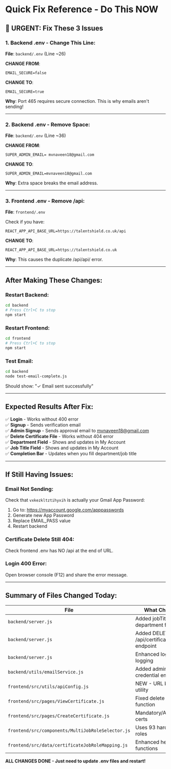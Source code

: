 # Quick Fix Reference - Do This NOW

## 🔴 URGENT: Fix These 3 Issues

### 1. Backend .env - Change This Line:

**File**: `backend/.env` (Line ~26)

**CHANGE FROM**:
```env
EMAIL_SECURE=false
```

**CHANGE TO**:
```env
EMAIL_SECURE=true
```

**Why**: Port 465 requires secure connection. This is why emails aren't sending!

---

### 2. Backend .env - Remove Space:

**File**: `backend/.env` (Line ~36)

**CHANGE FROM**:
```env
SUPER_ADMIN_EMAIL= mvnaveen18@gmail.com
```

**CHANGE TO**:
```env
SUPER_ADMIN_EMAIL=mvnaveen18@gmail.com
```

**Why**: Extra space breaks the email address.

---

### 3. Frontend .env - Remove /api:

**File**: `frontend/.env`

Check if you have:
```env
REACT_APP_API_BASE_URL=https://talentshield.co.uk/api
```

**CHANGE TO**:
```env
REACT_APP_API_BASE_URL=https://talentshield.co.uk
```

**Why**: This causes the duplicate /api/api/ error.

---

## After Making These Changes:

### Restart Backend:
```bash
cd backend
# Press Ctrl+C to stop
npm start
```

### Restart Frontend:
```bash
cd frontend  
# Press Ctrl+C to stop
npm start
```

### Test Email:
```bash
cd backend
node test-email-complete.js
```

Should show: "✓ Email sent successfully"

---

## Expected Results After Fix:

✅ **Login** - Works without 400 error  
✅ **Signup** - Sends verification email  
✅ **Admin Signup** - Sends approval email to mvnaveen18@gmail.com  
✅ **Delete Certificate File** - Works without 404 error  
✅ **Department Field** - Shows and updates in My Account  
✅ **Job Title Field** - Shows and updates in My Account  
✅ **Completion Bar** - Updates when you fill department/job title  

---

## If Still Having Issues:

### Email Not Sending:
Check that `vxkezkltztihyxih` is actually your Gmail App Password:
1. Go to: https://myaccount.google.com/apppasswords
2. Generate new App Password
3. Replace EMAIL_PASS value
4. Restart backend

### Certificate Delete Still 404:
Check frontend .env has NO /api at the end of URL.

### Login 400 Error:
Open browser console (F12) and share the error message.

---

## Summary of Files Changed Today:

| File | What Changed | Status |
|------|--------------|--------|
| `backend/server.js` | Added jobTitle, department fields | ✅ Done |
| `backend/server.js` | Added DELETE /api/certificates/:id/file endpoint | ✅ Done |
| `backend/server.js` | Enhanced login/email logging | ✅ Done |
| `backend/utils/emailService.js` | Added admin credential emails | ✅ Done |
| `frontend/src/utils/apiConfig.js` | NEW - URL builder utility | ✅ Done |
| `frontend/src/pages/ViewCertificate.js` | Fixed delete file function | ✅ Done |
| `frontend/src/pages/CreateCertificate.js` | Mandatory/Alternative certs | ✅ Done |
| `frontend/src/components/MultiJobRoleSelector.js` | Uses 93 hardcoded roles | ✅ Done |
| `frontend/src/data/certificateJobRoleMapping.js` | Enhanced helper functions | ✅ Done |

**ALL CHANGES DONE - Just need to update .env files and restart!**
